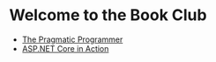 # Welcome to the Book Club

* [The Pragmatic Programmer](/ThePragmaticProgrammer/Readme.md)
* [ASP.NET Core in Action](/Asp.NetCoreInAction/Readme.md)
